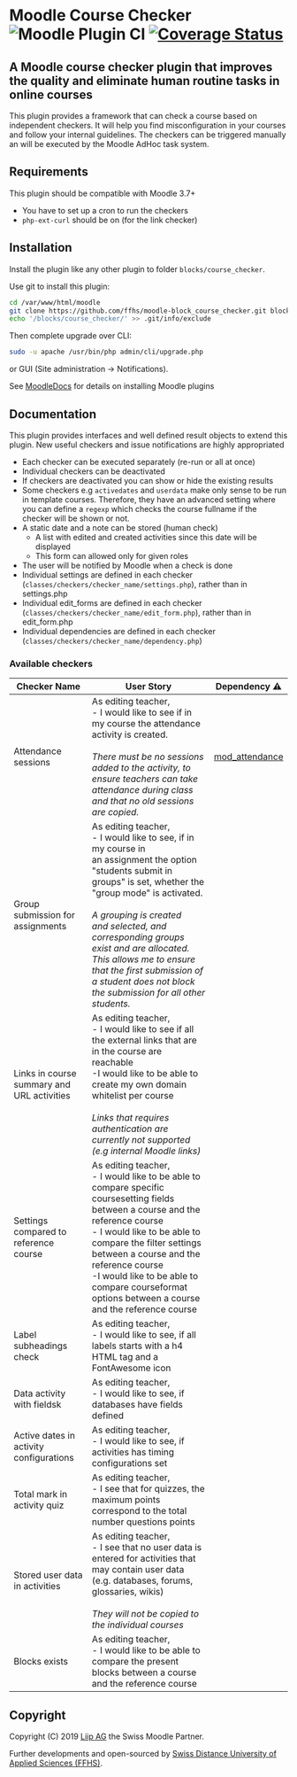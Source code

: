# Moodle Course Checker ![Moodle Plugin CI](https://github.com/ffhs/moodle-block_course_checker/workflows/Moodle%20Plugin%20CI/badge.svg) [![Coverage Status](https://coveralls.io/repos/github/ffhs/moodle-block_course_checker/badge.svg?branch=MOODLE_310_STABLE)](https://coveralls.io/github/ffhs/moodle-block_course_checker?branch=MOODLE_310_STABLE)

## A Moodle course checker plugin that improves the quality and eliminate human routine tasks in online courses

This plugin provides a framework that can check a course based on independent checkers. It will help you find misconfiguration in your courses and follow your internal guidelines.
The checkers can be triggered manually an will be executed by the Moodle AdHoc task system.

## Requirements

This plugin should be compatible with Moodle 3.7+

- You have to set up a cron to run the checkers
- `php-ext-curl` should be on (for the link checker)

## Installation

Install the plugin like any other plugin to folder `blocks/course_checker`.

Use git to install this plugin:

```bash
cd /var/www/html/moodle
git clone https://github.com/ffhs/moodle-block_course_checker.git blocks/course_checker
echo '/blocks/course_checker/' >> .git/info/exclude
```

Then complete upgrade over CLI:

```bash
sudo -u apache /usr/bin/php admin/cli/upgrade.php
```

or GUI (Site administration -> Notifications).

See [MoodleDocs](https://docs.moodle.org/310/en/Installing_plugins) for details on installing Moodle plugins

## Documentation

This plugin provides interfaces and well defined result objects to extend this plugin. New useful checkers and issue notifications are highly appropriated

- Each checker can be executed separately (re-run or all at once)
- Individual checkers can be deactivated
- If checkers are deactivated you can show or hide the existing results
- Some checkers e.g `activedates` and `userdata` make only sense to be run in template courses. Therefore, they have an advanced setting where you can define a `regexp` which
  checks the course fullname if the checker will be shown or not.
- A static date and a note can be stored (human check)
    - A list with edited and created activities since this date will be displayed
    - This form can allowed only for given roles
- The user will be notified by Moodle when a check is done
- Individual settings are defined in each checker (`classes/checkers/checker_name/settings.php`), rather than in settings.php
- Individual edit_forms are defined in each checker (`classes/checkers/checker_name/edit_form.php`), rather than in edit_form.php
- Individual dependencies are defined in each checker (`classes/checkers/checker_name/dependency.php`)

### Available checkers

| Checker Name | User Story | Dependency :warning: |
|--------------|------------|----------------------|
|Attendance sessions|As editing teacher,<br>- I would like to see if in my course the attendance activity is created.<br><br><i>There must be no sessions added to the activity, to ensure teachers can take attendance during class and that no old sessions are copied.|[mod_attendance](https://moodle.org/plugins/mod_attendance)</i>|
|Group submission for assignments|As editing teacher,<br>- I would like to see, if in my course in an assignment the option "students submit in groups" is set, whether the "group mode" is activated.<br><br><i>A grouping is created and selected, and corresponding groups exist and are allocated.<br>This allows me to ensure that the first submission of a student does not block the submission for all other students.<i>| |
|Links in course summary and URL activities|As editing teacher,<br>- I would like to see if all the external links that are in the course are reachable<br>-I would like to be able to create my own domain whitelist per course<br><br><i>Links that requires authentication are currently not supported (e.g internal Moodle links)</i>| |
|Settings compared to reference course|As editing teacher,<br>- I would like to be able to compare specific coursesetting fields between a course and the reference course<br>- I would like to be able to compare the filter settings between a course and the reference course<br>-I would like to be able to compare courseformat options between a course and the reference course| |
|Label subheadings check|As editing teacher,<br>- I would like to see, if all labels starts with a h4 HTML tag and a FontAwesome icon| |
|Data activity with fieldsk|As editing teacher,<br>- I would like to see, if databases have fields defined| |
|Active dates in activity configurations|As editing teacher,<br>- I would like to see, if activities has timing configurations set| |
|Total mark in activity quiz|As editing teacher,<br>- I see that for quizzes, the maximum points correspond to the total number questions points| |
|Stored user data in activities|As editing teacher,<br>- I see that no user data is entered for activities that may contain user data (e.g. databases, forums, glossaries, wikis)<br><br><i>They will not be copied to the individual courses</i>| |
|Blocks exists|As editing teacher,<br>- I would like to be able to compare the present blocks between a course and the reference course| |

## Copyright

Copyright (C) 2019 <a href="https://www.liip.ch" target="_blank">Liip AG</a> the Swiss Moodle Partner.

Further developments and open-sourced by <a href="https://www.ffhs.ch" target="_blank">Swiss Distance University of Applied Sciences (FFHS)</a>.
